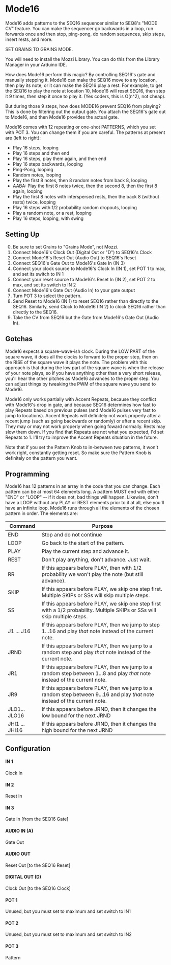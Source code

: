 # Mode16


Mode16 adds patterns to the SEQ16 sequencer similar to SEQ8's "MODE CV" feature. You can make the sequencer go backwards in a loop, run forwards once and then stop, ping-pong, do random sequences, skip steps, insert rests, and more.

SET GRAINS TO GRAINS MODE.

You will need to install the Mozzi Library.  You can do this from the Library Manager in your Arduino IDE.

How does Mode16 perform this magic?  By controlling SEQ16's gate and manually stepping it. Mode16 can make the SEQ16 move to any location, then play its note; or it can make the SEQ16 play a rest.  For example, to get the SEQ16 to play the note at location 10, Mode16 will reset SEQ16, then step it 9 times, then step it once to play it.  (Yes coders, this is O(n^2), not cheap).

But during those 9 steps, how does MODE16 prevent SEQ16 from playing?  This is done by filtering out the output gate.  You attach the SEQ16's gate out to Mode16, and then Mode16 provides the actual gate.  

Mode16 comes with 12 repeating or one-shot PATTERNS, which you set with POT 3.  You can change them if you are careful. The patterns at present are (left to right):

- Play 16 steps, looping
- Play 16 steps and then end
- Play 16 steps, play them again, and then end
- Play 16 steps backwards, looping
- Ping-Pong, looping
- Random notes, looping
- Play the first 8 notes, then 8 random notes from back 8, looping
- AABA: Play the first 8 notes twice, then the second 8, then the first 8 again, looping
- Play the first 8 notes with interspersed rests, then the back 8 (without rests) twice, looping
- Play 16 steps with 1/2 probability random dropouts, looping
- Play a random note, or a rest, looping
- Play 16 steps, looping, with swing


## Setting Up

0. Be sure to set Grains to "Grains Mode", not Mozzi.
1. Connect Mode16's Clock Out (Digital Out or "D") to SEQ16's Clock
2. Connect Mode16's Reset Out (Audio Out) to SEQ16's Reset
3. Connect SEQ16's Gate Out to Mode16's Gate In (IN 3)
4. Connect your clock source to Mode16's Clock In (IN 1), set POT 1 to max, and set its switch to IN 1
5. Connect your reset source to Mode16's Reset In (IN 2), set POT 2 to max, and set its switch to IN 2
6. Connect Mode16's Gate Out (Audio In) to your gate output
7. Turn POT 3 to select the pattern.
8. Send Reset to Mode16 (IN 1) to reset SEQ16 rather than directly to the SEQ16.  Similarly, send Clock to Mode16 (IN 2) to clock SEQ16 rather than directly to the SEQ16.
9. Take the CV from SEQ16 but the Gate from Mode16's Gate Out (Audio In).


## Gotchas

Mode16 expects a square-wave-ish clock.  During the LOW PART of the square wave, it does all the clocks to forward to the proper step, then on the RISE of the square wave it plays the note. The problem with this approach is that during the low part of the square wave is when the release of your note plays, so if you have anything other than a very short release, you'll hear the other pitches as Mode16 advances to the proper step.  You can adjust things by tweaking the PWM of the square wave you send to Mode16.

Mode16 only works partially with Accent Repeats, because they conflict with Mode16's drop in gate, and because SEQ16 determines how fast to play Repeats based on previous pulses (and Mode16 pulses very fast to jump to locations).  Accent Repeats will definitely not work properly after a recent jump (such as going backwards or randomly) or after a recent skip.  They may or may not work properly when going foward normally.  Rests may slow them down.  If you find that Repeats are not what you expected, I'd set Repeats to 1.  I'll try to improve the Accent Repeats situation in the future.

Note that if you set the Pattern Knob to in-between two patterns, it won't work right, constantly getting reset.  So make sure the Pattern Knob is definitely on the pattern you want.


## Programming

Mode16 has 12 patterns in an array in the code that you can change.  Each pattern can be at most 64 elements long.  A pattern MUST end with either "END" or "LOOP" -- if it does not, bad things will happen. Likewise, don't have a LOOP without any PLAY or REST elements prior to it at all, else you'll have an infinite loop. Mode16 runs through all the elements of the chosen pattern in order.  The elements are:

Command        | Purpose
---------------|------------
END			     | Stop and do not continue
LOOP		     | Go back to the start of the pattern.
PLAY		     | Play the current step and advance it.
REST		     | Don't play anything, don't advance.  Just wait.
RR			     | If this appears before PLAY, then with 1/2 probability we won't play the note (but still advance).
SKIP		     | If this appears before PLAY, we skip one step first.  Multiple SKIPs or SSs will skip multiple steps.
SS			     | If this appears before PLAY, we skip one step first with a 1/2 probability.   Multiple SKIPs or SSs will skip multiple steps.
J1 ... J16	  | If this appears before PLAY, then we jump to step 1...16 and play *that* note instead of the current note.
JRND		     | If this appears before PLAY, then we jump to a random step and play *that* note instead of the current note.
JR1 		     | If this appears before PLAY, then we jump to a random step between 1...8 and play *that* note instead of the current note.
JR9 		     | If this appears before PLAY, then we jump to a random step between 9...16 and play *that* note instead of the current note.
JLO1... JLO16 | If this appears before JRND, then it changes the low bound for the next JRND
JHI1 ... JHI16 | If this appears before JRND, then it changes the high bound for the next JRND

## Configuration

#### IN 1
Clock In
#### IN 2
Reset in
#### IN 3
Gate In [from the SEQ16 Gate]
#### AUDIO IN (A)
Gate Out
#### AUDIO OUT
Reset Out [to the SEQ16 Reset]
#### DIGITAL OUT (D) 
Clock Out [to the SEQ16 Clock]
#### POT 1
Unused, but you must set to maximum and set switch to IN1
#### POT 2
Unused, but you must set to maximum and set switch to IN2
#### POT 3
Pattern

